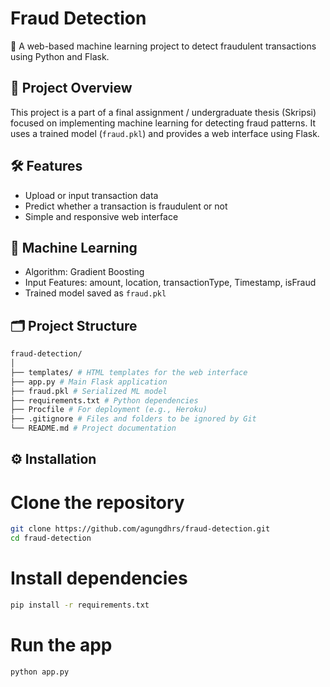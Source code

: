 # Fraud Detection

🚨 A web-based machine learning project to detect fraudulent transactions using Python and Flask.

## 📌 Project Overview

This project is a part of a final assignment / undergraduate thesis (Skripsi) focused on implementing machine learning for detecting fraud patterns. It uses a trained model (`fraud.pkl`) and provides a web interface using Flask.

## 🛠️ Features

- Upload or input transaction data
- Predict whether a transaction is fraudulent or not
- Simple and responsive web interface

## 🧠 Machine Learning

- Algorithm: Gradient Boosting
- Input Features: amount, location, transactionType, Timestamp, isFraud
- Trained model saved as `fraud.pkl`

## 🗂️ Project Structure

```bash
fraud-detection/
│
├── templates/ # HTML templates for the web interface
├── app.py # Main Flask application
├── fraud.pkl # Serialized ML model
├── requirements.txt # Python dependencies
├── Procfile # For deployment (e.g., Heroku)
├── .gitignore # Files and folders to be ignored by Git
└── README.md # Project documentation
```

## ⚙️ Installation

# Clone the repository

```bash
git clone https://github.com/agungdhrs/fraud-detection.git
cd fraud-detection
```

# Install dependencies

```bash
pip install -r requirements.txt
```

# Run the app

```bash
python app.py
```
